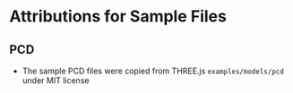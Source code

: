 # Attributions for Sample Files

## PCD

* The sample PCD files were copied from THREE.js `examples/models/pcd` under MIT license


